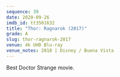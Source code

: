 ```yaml
---
sequence: 39
date: 2020-09-26
imdb_id: tt3501632
title: "Thor: Ragnarok (2017)"
grade: A
slug: thor-ragnarok-2017
venue: 4k UHD Blu-ray
venue_notes: 2018 | Disney / Buena Vista
---
```


Best Doctor Strange movie.
